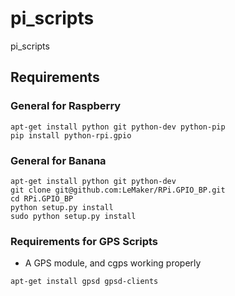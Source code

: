 # pi_scripts
pi_scripts


## Requirements
### General for Raspberry
```shell
apt-get install python git python-dev python-pip 
pip install python-rpi.gpio 
```

### General for Banana
```shell
apt-get install python git python-dev
git clone git@github.com:LeMaker/RPi.GPIO_BP.git
cd RPi.GPIO_BP
python setup.py install
sudo python setup.py install
```

### Requirements for GPS Scripts
- A GPS module, and cgps working properly
```shell
apt-get install gpsd gpsd-clients
```
